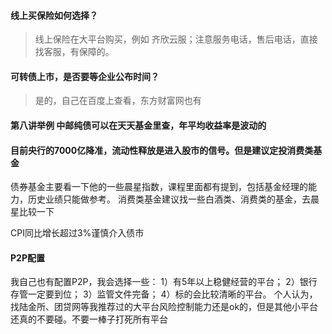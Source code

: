 #### 线上买保险如何选择？
> 线上保险在大平台购买，例如 齐欣云服；注意服务电话，售后电话，直接找客服，有保障的。

#### 可转债上市，是否要等企业公布时间？
> 是的，自己在百度上查看，东方财富网也有

#### 第八讲举例 中邮纯债可以在天天基金里查，年平均收益率是波动的

#### 目前央行的7000亿降准，流动性释放是进入股市的信号。但是建议定投消费类基金
债券基金主要看一下他的一些晨星指数，课程里面都有提到，包括基金经理的能力，历史业绩只能做参考。
消费类基金建议找一些白酒类、消费类的基金，去晨星比较一下

CPI同比增长超过3%谨慎介入债市

#### P2P配置
我自己也有配置P2P，我会选择一些：
1）有5年以上稳健经营的平台；
2）银行存管一定要到位；
3）监管文件完备；
4）标的会比较清晰的平台。
个人认为，找陆金所、团贷网等我推荐过的大平台风险控制能力还是ok的，但是其他小平台还真的不要碰。不要一棒子打死所有平台